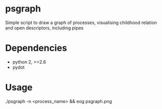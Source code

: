 # psgraph
Simple script to draw a graph of processes, visualising childhood relation and open descriptors, including pipes

# Dependencies
* python 2, >=2.6
* pydot

# Usage
 ./psgraph -n \<process_name\> && eog psgraph.png
